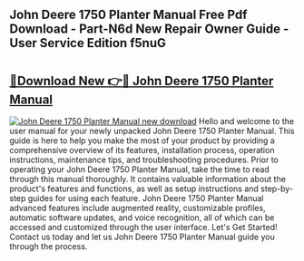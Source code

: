 ## John Deere 1750 Planter Manual Free Pdf Download - Part-N6d New Repair Owner Guide - User Service Edition f5nuG

# <h2><a href="http://bc90231.oget.top/?id=John+Deere+1750+Planter+Manual">🔗Download New 👉🔴 John Deere 1750 Planter Manual</a></h2>

[![John Deere 1750 Planter Manual new download](https://i.imgur.com/5g1atiW.png)](http://bc90231.oget.top/?id=John+Deere+1750+Planter+Manual)
Hello and welcome to the user manual for your newly unpacked John Deere 1750 Planter Manual. This guide is here to help you make the most of your product by providing a comprehensive overview of its features, installation process, operation instructions, maintenance tips, and troubleshooting procedures. Prior to operating your John Deere 1750 Planter Manual, take the time to read through this manual thoroughly. It contains valuable information about the product's features and functions, as well as setup instructions and step-by-step guides for using each feature. John Deere 1750 Planter Manual advanced features include augmented reality, customizable profiles, automatic software updates, and voice recognition, all of which can be accessed and customized through the user interface. Let's Get Started! Contact us today and let us John Deere 1750 Planter Manual guide you through the process.
